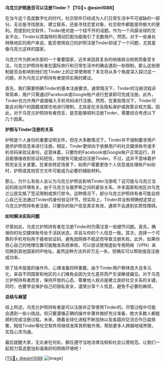 **乌克兰护照是否可以注册Tinder？【TG💪+ @esim1088】**

在当今这个高度数字化的时代，社交软件已经成为人们日常生活中不可或缺的一部分。无论是寻找朋友、建立联系，还是寻找恋爱对象，社交软件都能提供极大的便利。而提到社交软件，Tinder绝对是一个绕不开的话题。作为一个风靡全球的交友平台，Tinder以其独特的滑动匹配功能吸引了无数用户。然而，对于一些身处特殊地区的用户来说，能否使用自己的护照注册Tinder却成了一个问题，尤其是像乌克兰这样的国家。

乌克兰作为欧洲东部的一个重要国家，近年来因其复杂的地缘政治局势而备受关注。乌克兰护照持有者在国际旅行和日常生活中的确会遇到一些限制，那么这些限制是否会影响到他们在Tinder上的正常使用呢？本文将从多个角度深入探讨这一问题，并为乌克兰护照持有者提供实用的建议。

首先，我们需要明确Tinder的基本注册要求。通常情况下，Tinder的注册流程非常简单，用户只需通过Facebook或Google账户进行登录即可完成注册。此外，Tinder也允许用户直接输入手机号码进行注册。然而，在某些情况下，Tinder可能会对用户的国籍或居住地进行限制，尤其是在涉及隐私保护或政策合规方面。因此，对于乌克兰护照持有者而言，是否能够顺利注册Tinder，需要综合考虑以下几个因素。

**护照与Tinder注册的关系**

护照是个人身份的重要证明文件，但在大多数情况下，Tinder并不强制要求用户提供护照信息来进行注册。相反，Tinder更倾向于依赖用户的社交媒体账号或手机号码来验证身份。这意味着，只要你的Facebook或Google账户正常运行，并且能够接收到验证码短信，你就有可能成功注册Tinder。不过，这并不意味着护照完全无关紧要。在某些特定场景下，如用户需要更改个人信息或处理账户纠纷时，护照或其他官方文件可能成为必要的辅助材料。

那么，为什么有些人会认为乌克兰护照会影响Tinder注册呢？这可能与乌克兰当前的政治环境有关。由于乌克兰与俄罗斯之间的紧张关系，许多国家和地区对乌克兰公民实施了签证限制或旅行禁令。这种情况下，部分乌克兰护照持有者可能会担心自己无法通过Tinder的身份验证环节。但实际上，Tinder并没有明确规定禁止乌克兰护照持有者注册，只要你的账户信息真实有效，通常不会遇到实质性障碍。

**如何解决实际问题**

尽管如此，乌克兰护照持有者在注册Tinder时仍需注意一些细节问题。首先，确保你的社交媒体账号处于活跃状态，并且与你的个人信息一致。其次，选择一个可靠的手机号码用于接收验证码，避免因网络不稳定而导致注册失败。此外，如果你担心自己的地理位置可能触发系统审核，可以尝试使用虚拟专用网络（VPN）来切换到其他国家的IP地址。虽然这种方法并非万无一失，但确实可以帮助提高注册成功率。

除了技术层面的操作外，心理准备同样重要。由于Tinder用户群体庞大且多元化，来自不同国家和地区的人们难免会因为文化差异而产生误解或偏见。对于乌克兰护照持有者而言，保持开放的心态、尊重他人观点是建立良好社交关系的关键。同时，也要学会保护自己的隐私安全，谨慎分享个人信息，避免不必要的麻烦。

**总结与展望**

综上所述，乌克兰护照持有者是可以注册并正常使用Tinder的。尽管过程中可能会遇到一些小挑战，但只要遵循正确的操作步骤并做好充分准备，绝大多数人都能顺利完成注册过程。未来，随着全球化进程不断加快以及各国间交流合作日益频繁，相信Tinder等社交软件将继续发挥其积极作用，帮助更多人跨越地域界限，实现心灵沟通。

最后提醒大家，无论身在何处，都应遵守当地法律法规和社会公德规范。让我们一起努力营造更加和谐美好的网络环境吧！

[[TG💪+ @esim1088](https://t.me/s/esim1088) ![Image](https://i.postimg.cc/4NQfJmqS/Snipaste-2025-05-13-00-14-12.png)]